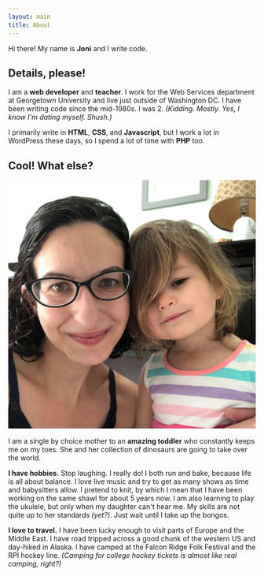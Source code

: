 ```yaml
---
layout: main
title: About
---
```


Hi there! My name is **Joni** and I write code.

## Details, please!

I am a **web developer** and **teacher**. I work for the Web Services department at Georgetown University and live just outside of Washington DC. I have been writing code since the mid-1980s. I was 2. _(Kidding. Mostly. Yes, I know I'm dating myself. Shush.)_

I primarily write in **HTML**, **CSS**, and **Javascript**, but I work a lot in WordPress these days, so I spend a lot of time with **PHP** too.

## Cool! What else?

![My daughter and me](/assets/images/family.jpg)

I am a single by choice mother to an **amazing toddler** who constantly keeps me on my toes. She and her collection of dinosaurs are going to take over the world.

**I have hobbies.** Stop laughing. I really do! I both run and bake, because life is all about balance. I love live music and try to get as many shows as time and babysitters allow. I pretend to knit, by which I mean that I have been working on the same shawl for about 5 years now. I am also learning to play the ukulele, but only when my daughter can't hear me. My skills are not quite up to her standards _(yet?)_. Just wait until I take up the bongos.

**I love to travel.** I have been lucky enough to visit parts of Europe and the Middle East. I have road tripped across a good chunk of the western US and day-hiked in Alaska. I have camped at the Falcon Ridge Folk Festival and the RPI hockey line. _(Camping for college hockey tickets is almost like real camping, right?)_
